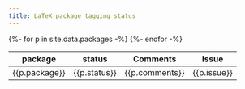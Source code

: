 ```yaml
---
title: LaTeX package tagging status
---
```




<table style="width:100%">
<thead>
<tr>
<th>package</th>
<th>status</th>
<th>Comments</th>
<th>Issue</th>
</tr>
</th>
</thead>
<tbody>
{%- for p in site.data.packages -%}
<tr>
<td>{{p.package}}</td>
<td>{{p.status}}</td>
<td>{{p.comments}}</td>
<td>{{p.issue}}</td>
</tr>
{%- endfor -%}
<tbody>
</table>



